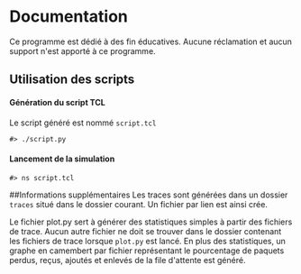 # Documentation

Ce programme est dédié à des fin éducatives. Aucune réclamation et aucun support n'est apporté à ce programme.

## Utilisation des scripts
#### Génération du script TCL
Le script généré est nommé ```script.tcl```
```
#> ./script.py
```

#### Lancement de la simulation
```
#> ns script.tcl
```

##Informations supplémentaires
Les traces sont générées dans un dossier ```traces``` situé dans le dossier courant. Un fichier par lien est ainsi crée. 

Le fichier plot.py sert à générer des statistiques simples à partir des fichiers de trace. Aucun autre fichier ne doit se trouver dans le dossier contenant les fichiers de trace lorsque ```plot.py``` est lancé. En plus des statistiques, un graphe en camembert par fichier représentant le pourcentage de paquets perdus, reçus, ajoutés et enlevés de la file d'attente est généré.
